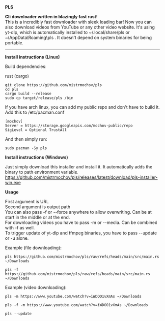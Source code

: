 **PLS**

**Cli downloader written in blazingly fast rust!** \
This is a incredibly fast downloader with sleek loading bar! Now you can also download videos from YouTube or any other video website. It's using yt-dlp, which is automatically installed to ~/.local/share/pls or ~\AppData\Roaming\pls . It doesn't depend on system binaries for being portable.
__________________________________________________________________________________________________________________________________________________________________________________________

**Install instructions (Linux)**

Build dependencies:

rust (cargo)

 ```shell
git clone https://github.com/mistrmochov/pls
cd pls
cargo build --release
sudo cp target/release/pls /bin
```

If you have arch linux, you can add my public repo and don't have to build it. Add this to /etc/pacman.conf
 ```shell
[mochov]
Server = https://storage.googleapis.com/mochov-public/repo
SigLevel = Optional TrustAll
```

And then simply run:
 ```shell
sudo pacman -Sy pls
```

**Install instructions (Windows)**

Just simply download this installer and install it. It automatically adds the binary to path environment variable. \
https://github.com/mistrmochov/pls/releases/latest/download/pls-installer-win.exe

**Usage**

First argument is URL \
Second argument is output path \
You can also pass -f or --force anywhere to allow overwriting. Can be at start in the middle or at the end. \
For downloading videos you have to pass -m or --media. Can be combined with -f as well. \
To trigger update of yt-dlp and ffmpeg binaries, you have to pass --update or -u alone.

Example (file downloading):
 ```shell
pls https://github.com/mistrmochov/pls/raw/refs/heads/main/src/main.rs ~/Downloads
```
```shell
pls -f https://github.com/mistrmochov/pls/raw/refs/heads/main/src/main.rs ~/Downloads
```

Example (video downloading):
 ```shell
pls -m https://www.youtube.com/watch?v=iWDOO1vXmAs ~/Downloads
```
```shell
pls -f -m https://www.youtube.com/watch?v=iWDOO1vXmAs ~/Downloads
```
```shell
pls --update
```
